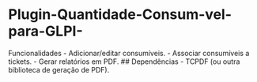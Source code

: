# Plugin-Quantidade-Consum-vel-para-GLPI-
Funcionalidades      - Adicionar/editar consumíveis.   - Associar consumíveis a tickets.   - Gerar relatórios em PDF.      ## Dependências      - TCPDF (ou outra biblioteca de geração de PDF).  
